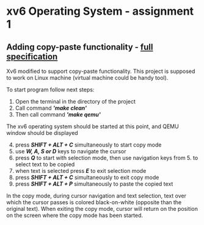 # xv6 Operating System - assignment 1
## Adding copy-paste functionality - [full specification](https://drive.google.com/drive/u/2/folders/1JUCaBy4ctjTKPeo5Uaq3t7NCrKcvzL-b)

Xv6 modified to support copy-paste functionality. This project is supposed to work on Linux machine (virtual machine could be handy tool).

To start program follow next steps:

1. Open the terminal in the directory of the project
2. Call command ***'make clean'***
3. Then call command ***'make qemu'***

The xv6 operating system should be started at this point, and QEMU window should be displayed

4. press ***SHIFT + ALT + C*** simultaneously to start copy mode
5. use ***W, A, S or D*** keys to navigate the cursor
6. press ***Q*** to start with selection mode, then use navigation keys from 5. to select text to be copied
7. when text is selected press ***E*** to exit selection mode
8. press ***SHIFT + ALT + C*** simultaneously to exit copy mode
9. press ***SHIFT + ALT + P*** simultaneously to paste the copied text

In the copy mode, during cursor navigation and text selection, text over which the cursor passes is colored black-on-white (opposite than the original text).
When exiting the copy mode, cursor will return on the position on the screen where the copy mode has been started.